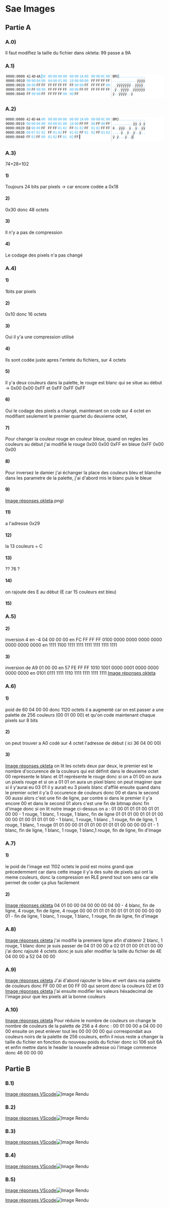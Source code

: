 # Sae Images

## Partie A

### A.0) 
Il faut modifiez la taille du fichier dans okteta: 99 passe a 9A

### A.1)
![Image réponses okteta](A1.png)

### A.2)
![Image réponses okteta](A2.png)

### A.3) 
74+28=102
#### 1)
Toujours 24 bits par pixels -> car encore codée a 0x18
#### 2)
0x30 donc 48 octets
#### 3)
Il n'y a pas de compression
#### 4)
Le codage des pixels n'a pas changé

### A.4)
#### 1) 
1bits par pixels
#### 2) 
0x10 donc 16 octets
#### 3) 
Oui il y'a une compression utilisé
#### 4) 
Ils sont codée juste apres l'entete du fichiers, sur 4 octets
#### 5) 
Il y'a deux couleurs dans la palette, le rouge est blanc qui se situe au début -> 0x00 0x00 0xFF et 0xFF 0xFF 0xFF
#### 6) 
Oui le codage des pixels a changé, maintenant on code sur 4 octet en modifiant seulement le premier quartet du deuxieme octet, 
#### 7) 
Pour changer la couleur rouge en couleur bleue, quand on regles les couleurs au début j'ai modifié le rouge 0x00 0x00 0xFF en bleue 0xFF 0x00 0x00
#### 8) 
Pour inversez le damier j'ai échanger la place des couleurs bleu et blanche dans les parametre de la palette, j'ai d'abord mis le blanc puis le bleue
#### 9)
[Image réponses okteta](A).png)
#### 11) 
a l'adresse 0x29
#### 12) 
la 13 couleurs = C
#### 13) 
?? 76 ?
#### 14) 
on rajoute des E au début (E car 15 couleurs est bleu)
#### 15)

### A.5)
#### 2)
inversion 4 en -4
04 00 00 00 en FC FF FF FF
0100 0000 0000 0000 0000 0000 0000 0000 en 1111 1100 1111 1111 1111 1111 1111 1111

#### 3) 
inversion de A9 01 00 00 en 57 FE FF FF
1010 1001 0000 0001 0000 0000 0000 0000 en 0101 0111 1111 1110 1111 1111 1111 1111
[Image réponses okteta](A5.png)

### A.6) 
#### 1) 
poid de 60 04 00 00 donc 1120 octets
il a augmenté car on est passer a une palette de 256 couleurs (00 01 00 00) et qu'on code maintenant chaque pixels sur 8 bits
#### 2) 
on peut trouver a A0  codé sur 4 octet l'adresse de début ( ici 36 04 00 00)
#### 3) 
[Image réponses okteta](A6.png)
on lit les octets deux par deux, le premier est le nombre d'occurence de la couleurs qui est définit dans le deuxieme octet
00 représente le blanc et 01 représente le rouge
donc si on a 01 00 on aura un pixels rouge et si on a 01 01 on aura un pixel blanc
on peut imaginer que si il y'aurai eu 03 01 il y aurait eu 3 pixels blanc d'affilé
ensuite quand dans le premier octet il y'a 0 occurence de couleurs donc 00 et dans le second 00 aussi alors c'est une fin de ligne, par contre si dans le premier il y'a encore 00 et dans le second 01 alors c'est une fin de bitmap donc fin d'image
donc si on lit notre image ci-dessus on a :
01 00 01 01 01 00 01 01 00 00 - 1 rouge, 1 blanc, 1 rouge, 1 blanc, fin de ligne
01 01 01 00 01 01 01 00 00 00 01 00 01 01 01 00 - 1 blanc, 1 rouge, 1 blanc , 1 rouge, fin de ligne, 1 rouge, 1 blanc, 1 rouge
01 01 00 00 01 01 01 00 01 01 01 00 00 00 00 01 - 1 blanc, fin de ligne, 1 blanc, 1 rouge, 1 blanc,1 rouge, fin de ligne, fin d'image

### A.7)
#### 1) 
le poid de l'image est 1102 octets
le poid est moins grand que précedemment car dans cette image il y'a des suite de pixels qui ont la meme couleurs, donc la compression en RLE prend tout son sens car elle permet de coder ça plus facilement 
#### 2) 
[Image réponses okteta](A7.png)
04 01 00 00 04 00 00 00 04 00 - 4 blanc, fin de ligne, 4 rouge, fin de ligne, 4 rouge
00 00 01 01 01 00 01 01 01 00 00 00 00 01 - fin de ligne, 1 blanc, 1 rouge, 1 blanc, 1 rouge, fin de ligne, fin d'image

### A.8)
[Image réponses okteta](A8.png)
j'ai modifié la premiere ligne afin d'obtenir 2 blanc, 1 rouge, 1 blanc donc 
je suis passer de 04 01 00 00 a 02 01 01 00 01 01 00 00
j'ai donc rajouté 4 octets donc je suis aller modifier la taille du fichier de 4E 04 00 00 a 52 04 00 00  

### A.9)
[Image réponses okteta](A9_1.png)
J'ai d'abord rajouter le bleu et vert dans ma palette de couleurs donc FF 00 00 et 00 FF 00 qui seront donc la couleurs 02 et 03
[Image réponses okteta](A9_2.png)
j'ai ensuite modifier les valeurs héxadecimal de l'image pour que les pixels ait la bonne couleurs

### A.10)
[Image réponses okteta](A10.png)
Pour réduire le nombre de couleurs on change le nombre de couleurs de la palette de 256 a 4 donc : 
00 01 00 00 a 04 00 00 00
ensuite on peut enlever tout les 00 00 00 00 qui correspondait aux couleurs noirs de la palette de 256 couleurs, enfin il nous reste a changer la taille du fichier en fonction du nouveau poids du fichier donc ici 106 soit 6A et enfin mettre dans le header la nouvelle adresse où l'image commence donc 46 00 00 00


## Partie B

### B.1)
[Image réponses VScode](B1_1)![Image Rendu](B1_2)

### B.2)
[Image réponses VScode](B2_1)![Image Rendu](B2_2)

### B.3)
[Image réponses VScode](B3_1)![Image Rendu](B3_2)

### B.4)
[Image réponses VScode](B4_1)![Image Rendu](B4_2)

### B.5)
[Image réponses VScode](B5_1)![Image Rendu](B5_2)

[Image réponses VScode](B6_1)![Image Rendu](B6_2)